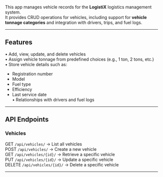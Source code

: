
This app manages vehicle records for the **LogistiX** logistics management system.  
It provides CRUD operations for vehicles, including support for **vehicle tonnage categories** and integration with drivers, trips, and fuel logs.

---

## Features
• Add, view, update, and delete vehicles  
• Assign vehicle tonnage from predefined choices (e.g., 1 ton, 2 tons, etc.)  
• Store vehicle details such as:  
  - Registration number  
  - Model  
  - Fuel type  
  - Efficiency  
  - Last service date  
• Relationships with drivers and fuel logs  

---

## API Endpoints

### Vehicles
GET `/api/vehicles/` → List all vehicles  
POST `/api/vehicles/` → Create a new vehicle  
GET `/api/vehicles/{id}/` → Retrieve a specific vehicle  
PUT `/api/vehicles/{id}/` → Update a specific vehicle  
DELETE `/api/vehicles/{id}/` → Delete a specific vehicle  

---
